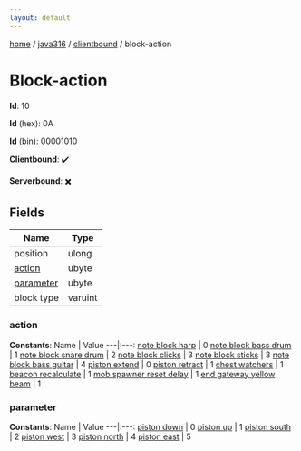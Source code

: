 ```yaml
---
layout: default
---
```


[home](/)  /  [java316](/protocol/java316)  /  [clientbound](/protocol/java316/clientbound)  /  block-action

# Block-action

**Id**: 10

**Id** (hex): 0A

**Id** (bin): 00001010

**Clientbound**: ✔️

**Serverbound**: ✖️

## Fields

Name | Type
---|---
position | ulong
[action](#action) | ubyte
[parameter](#parameter) | ubyte
block type | varuint

### action

**Constants**:
Name | Value
---|:---:
[note block harp](action_note-block-harp) | 0
[note block bass drum](action_note-block-bass-drum) | 1
[note block snare drum](action_note-block-snare-drum) | 2
[note block clicks](action_note-block-clicks) | 3
[note block sticks](action_note-block-sticks) | 3
[note block bass guitar](action_note-block-bass-guitar) | 4
[piston extend](action_piston-extend) | 0
[piston retract](action_piston-retract) | 1
[chest watchers](action_chest-watchers) | 1
[beacon recalculate](action_beacon-recalculate) | 1
[mob spawner reset delay](action_mob-spawner-reset-delay) | 1
[end gateway yellow beam](action_end-gateway-yellow-beam) | 1

### parameter

**Constants**:
Name | Value
---|:---:
[piston down](parameter_piston-down) | 0
[piston up](parameter_piston-up) | 1
[piston south](parameter_piston-south) | 2
[piston west](parameter_piston-west) | 3
[piston north](parameter_piston-north) | 4
[piston east](parameter_piston-east) | 5

